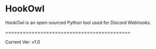 # HookOwl
HookOwl is an open-sourced Python tool used for Discord Webhooks.

===========================================

Current Ver: v1.0

